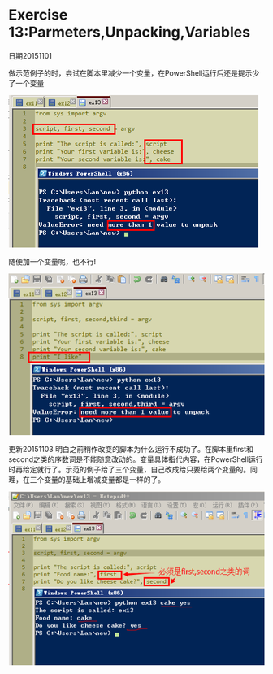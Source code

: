# Exercise 13:Parmeters,Unpacking,Variables

日期20151101

做示范例子的时，尝试在脚本里减少一个变量，在PowerShell运行后还是提示少了一个变量

![](ex131.png)

随便加一个变量呢，也不行!

![](ex132.png)

更新20151103
明白之前稍作改变的脚本为什么运行不成功了。在脚本里first和second之类的序数词是不能随意改动的。变量具体指代内容，在PowerShell运行时再给定就行了。示范的例子给了三个变量，自己改成给只要给两个变量的。同理，在三个变量的基础上增减变量都是一样的了。

![](ex133.png)